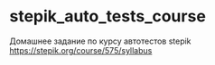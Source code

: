 # stepik_auto_tests_course
Домашнее задание по курсу автотестов stepik
https://stepik.org/course/575/syllabus